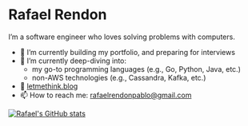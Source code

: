 # Rafael Rendon
I’m a software engineer who loves solving problems with computers.

- 🔭 I’m currently building my portfolio, and preparing for interviews
- 🌱 I’m currently deep-diving into:
    * my go-to programming languages (e.g., Go, Python, Java, etc.)
    * non-AWS technologies (e.g., Cassandra, Kafka, etc.)
- 🔗 [letmethink.blog](https://letmethink.blog/)
- 📫 How to reach me: <rafaelrendonpablo@gmail.com>


[![Rafael's GitHub stats](https://github-readme-stats.vercel.app/api?username=rendon)](https://github.com/rendon/github-readme-stats)
